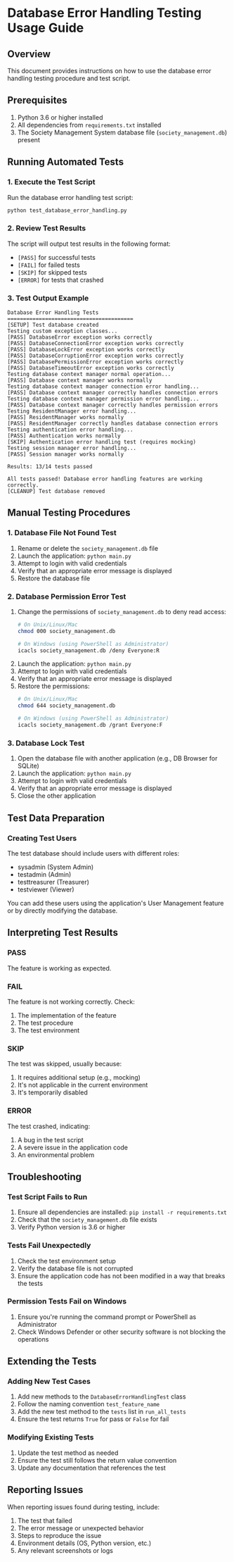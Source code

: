 # Database Error Handling Testing Usage Guide

## Overview
This document provides instructions on how to use the database error handling testing procedure and test script.

## Prerequisites
1. Python 3.6 or higher installed
2. All dependencies from `requirements.txt` installed
3. The Society Management System database file (`society_management.db`) present

## Running Automated Tests

### 1. Execute the Test Script
Run the database error handling test script:

```bash
python test_database_error_handling.py
```

### 2. Review Test Results
The script will output test results in the following format:
- `[PASS]` for successful tests
- `[FAIL]` for failed tests
- `[SKIP]` for skipped tests
- `[ERROR]` for tests that crashed

### 3. Test Output Example
```
Database Error Handling Tests
========================================
[SETUP] Test database created
Testing custom exception classes...
[PASS] DatabaseError exception works correctly
[PASS] DatabaseConnectionError exception works correctly
[PASS] DatabaseLockError exception works correctly
[PASS] DatabaseCorruptionError exception works correctly
[PASS] DatabasePermissionError exception works correctly
[PASS] DatabaseTimeoutError exception works correctly
Testing database context manager normal operation...
[PASS] Database context manager works normally
Testing database context manager connection error handling...
[PASS] Database context manager correctly handles connection errors
Testing database context manager permission error handling...
[PASS] Database context manager correctly handles permission errors
Testing ResidentManager error handling...
[PASS] ResidentManager works normally
[PASS] ResidentManager correctly handles database connection errors
Testing authentication error handling...
[PASS] Authentication works normally
[SKIP] Authentication error handling test (requires mocking)
Testing session manager error handling...
[PASS] Session manager works normally

Results: 13/14 tests passed

All tests passed! Database error handling features are working correctly.
[CLEANUP] Test database removed
```

## Manual Testing Procedures

### 1. Database File Not Found Test
1. Rename or delete the `society_management.db` file
2. Launch the application: `python main.py`
3. Attempt to login with valid credentials
4. Verify that an appropriate error message is displayed
5. Restore the database file

### 2. Database Permission Error Test
1. Change the permissions of `society_management.db` to deny read access:
   ```bash
   # On Unix/Linux/Mac
   chmod 000 society_management.db
   
   # On Windows (using PowerShell as Administrator)
   icacls society_management.db /deny Everyone:R
   ```
2. Launch the application: `python main.py`
3. Attempt to login with valid credentials
4. Verify that an appropriate error message is displayed
5. Restore the permissions:
   ```bash
   # On Unix/Linux/Mac
   chmod 644 society_management.db
   
   # On Windows (using PowerShell as Administrator)
   icacls society_management.db /grant Everyone:F
   ```

### 3. Database Lock Test
1. Open the database file with another application (e.g., DB Browser for SQLite)
2. Launch the application: `python main.py`
3. Attempt to login with valid credentials
4. Verify that an appropriate error message is displayed
5. Close the other application

## Test Data Preparation

### Creating Test Users
The test database should include users with different roles:
- sysadmin (System Admin)
- testadmin (Admin)
- testtreasurer (Treasurer)
- testviewer (Viewer)

You can add these users using the application's User Management feature or by directly modifying the database.

## Interpreting Test Results

### PASS
The feature is working as expected.

### FAIL
The feature is not working correctly. Check:
1. The implementation of the feature
2. The test procedure
3. The test environment

### SKIP
The test was skipped, usually because:
1. It requires additional setup (e.g., mocking)
2. It's not applicable in the current environment
3. It's temporarily disabled

### ERROR
The test crashed, indicating:
1. A bug in the test script
2. A severe issue in the application code
3. An environmental problem

## Troubleshooting

### Test Script Fails to Run
1. Ensure all dependencies are installed: `pip install -r requirements.txt`
2. Check that the `society_management.db` file exists
3. Verify Python version is 3.6 or higher

### Tests Fail Unexpectedly
1. Check the test environment setup
2. Verify the database file is not corrupted
3. Ensure the application code has not been modified in a way that breaks the tests

### Permission Tests Fail on Windows
1. Ensure you're running the command prompt or PowerShell as Administrator
2. Check Windows Defender or other security software is not blocking the operations

## Extending the Tests

### Adding New Test Cases
1. Add new methods to the `DatabaseErrorHandlingTest` class
2. Follow the naming convention `test_feature_name`
3. Add the new test method to the `tests` list in `run_all_tests`
4. Ensure the test returns `True` for pass or `False` for fail

### Modifying Existing Tests
1. Update the test method as needed
2. Ensure the test still follows the return value convention
3. Update any documentation that references the test

## Reporting Issues

When reporting issues found during testing, include:
1. The test that failed
2. The error message or unexpected behavior
3. Steps to reproduce the issue
4. Environment details (OS, Python version, etc.)
5. Any relevant screenshots or logs